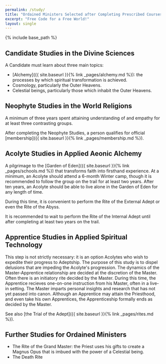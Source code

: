 ```yaml
---
permalink: /study/
title: "Ordained Ministers Selected after Completing Prescribed Courses of Study"
excerpt: "Free Code for a Free World!"
layout: single
---
```


{% include base_path %}

## Candidate Studies in the Divine Sciences
A Candidate must learn about three main topics:
- [Alchemy]({{ site.baseurl }}{% link _pages/alchemy.md %}): the processes by which spiritual transformation is achieved.
- Cosmology, particularly the Outer Heavens.
- Celestial beings, particularly those which inhabit the Outer Heavens.

## Neophyte Studies in the World Religions
A minimum of three years spent attaining understanding of and empathy for at least three contrasting groups.

After completing the Neophyte Studies,
a person qualifies for official [membership]({{ site.baseurl }}{% link _pages/membership.md %}).

## Acolyte Studies in Applied Aeonic Alchemy
A pilgrimage to the [Garden of Eden]({{ site.baseurl }}{% link _pages/schools.md %})
that transforms faith into firsthand experience.
At a minimum, an Acolyte should attend a 6-month Winter camp,
though it is recommended to follow the group on the trail for at least two years.
After ten years, an Acolyte should be able to live alone in the Garden of Eden for any length of time.

During this time, it is convenient to perform the Rite of the External Adept or even the Rite of the Abyss.

It is recommended to wait to perform the Rite of the Internal Adept until after completing at least two years on the trail.

## Apprentice Studies in Applied Spiritual Technology
This step is not strictly necessary: it is an option Acolytes who wish to expedite their progress to Adeptship.
The purpose of this study is to dispel delusions that are impeding the Acolyte's progression.
The dynamics of the Master-Apprentice relationship are decided at the discretion of the Master.
Often there is an initiatory rite decided by the Master.
During this time, the Apprentice recieves one-on-one instruction from his Master, often in a live-in setting.
The Master imparts personal insights and research that has not yet passed into canon.
Although an Apprentice may attain the Priesthood,
and even take his own Apprentices,
the Apprenticeship formally ends as decided by the Master.

See also [the Trial of the Adept]({{ site.baseurl }}{% link _pages/rites.md %}).

## Further Studies for Ordained Ministers
- The Rite of the Grand Master: the Priest uses his gifts to create a Magnus Opus that is imbued with the power of a Celestial being.
- The Death Rite

